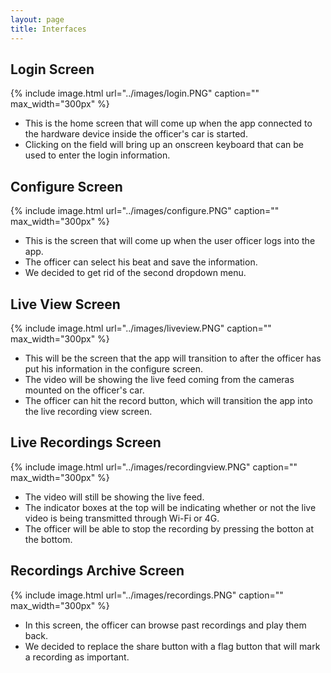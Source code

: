 ```yaml
---
layout: page
title: Interfaces
---
```

## Login Screen
{% include image.html url="../images/login.PNG" caption="" max_width="300px" %}

- This is the home screen that will come up when the app connected to the hardware device inside the officer's car is started.
- Clicking on the field will bring up an onscreen keyboard that can be used to enter the login information.

## Configure Screen
{% include image.html url="../images/configure.PNG" caption="" max_width="300px" %}

- This is the screen that will come up when the user officer logs into the app.
- The officer can select his beat and save the information.
- We decided to get rid of the second dropdown menu.

## Live View Screen
{% include image.html url="../images/liveview.PNG" caption="" max_width="300px" %}

- This will be the screen that the app will transition to after the officer has put his information in the configure screen. 
- The video will be showing the live feed coming from the cameras mounted on the officer's car.
- The officer can hit the record button, which will transition the app into the live recording view screen.

## Live Recordings Screen
{% include image.html url="../images/recordingview.PNG" caption="" max_width="300px" %}

- The video will still be showing the live feed.
- The indicator boxes at the top will be indicating whether or not the live video is being transmitted through Wi-Fi or 4G. 
- The officer will be able to stop the recording by pressing the botton at the bottom.

## Recordings Archive Screen
{% include image.html url="../images/recordings.PNG" caption="" max_width="300px" %}

- In this screen, the officer can browse past recordings and play them back. 
- We decided to replace the share button with a flag button that will mark a recording as important.

